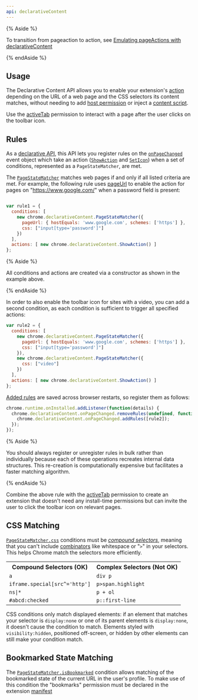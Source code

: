 ```yaml
---
api: declarativeContent
---
```


{% Aside %}

To transition from pageaction to action, see [Emulating pageActions with declarativeContent][emulating-page-actions]

{% endAside %}

## Usage

The Declarative Content API allows you to enable your extension's [action][api-action] depending on
the URL of a web page and the CSS selectors its content matches, without needing to add [host
permission][docs-host-perm] or inject a [content script][docs-content-scripts]. 

Use the [activeTab][docs-activetab] permission to interact with a page after the user clicks on the
toolbar icon.

## Rules

As a [declarative API][api-declarative], this API lets you register rules on the
[`onPageChanged`][event-onpagechanged] event object which take an action
([`ShowAction`][type-show-action] and [`SetIcon`][type-set-icon]) when a set of conditions,
represented as a `PageStateMatcher`, are met.

The [`PageStateMatcher`][type-page-state-matcher] matches web pages if and only if all listed
criteria are met. For example, the following rule uses [pageUrl][type-page-url] to enable the action
for pages on "https://www.google.com/" when a password field is present:

```js

var rule1 = {
  conditions: [
    new chrome.declarativeContent.PageStateMatcher({
      pageUrl: { hostEquals: 'www.google.com', schemes: ['https'] },
      css: ["input[type='password']"]
    })
  ],
  actions: [ new chrome.declarativeContent.ShowAction() ]
};

```

{% Aside %}

All conditions and actions are created via a constructor as shown in the example above.

{% endAside %}

In order to also enable the toolbar icon for sites with a video, you can add a second condition, as
each condition is sufficient to trigger all specified actions:

```js
var rule2 = {
  conditions: [
    new chrome.declarativeContent.PageStateMatcher({
      pageUrl: { hostEquals: 'www.google.com', schemes: ['https'] },
      css: ["input[type='password']"]
    }),
    new chrome.declarativeContent.PageStateMatcher({
      css: ["video"]
    })
  ],
  actions: [ new chrome.declarativeContent.ShowAction() ]
};
```

[Added rules][docs-adding-rules] are saved across browser restarts, so register them as follows:

```js
chrome.runtime.onInstalled.addListener(function(details) {
  chrome.declarativeContent.onPageChanged.removeRules(undefined, function() {
    chrome.declarativeContent.onPageChanged.addRules([rule2]);
  });
});
```

{% Aside %}

You should always register or unregister rules in bulk rather than individually because each of
these operations recreates internal data structures. This re-creation is computationally expensive
but facilitates a faster matching algorithm.

{% endAside %}

Combine the above rule with the [activeTab][api-action] permission to create an extension that
doesn't need any install-time permissions but can invite the user to click the toolbar icon on
relevant pages.

## CSS Matching

[`PageStateMatcher.css`][section-matcher-css] conditions must be _[compound
selectors][w3-compound]_, meaning that you can't include [combinators][mdn-combinators] like
whitespace or "`>`" in your selectors. This helps Chrome match the selectors more efficiently.

<table><tbody><tr><th>Compound Selectors (OK)</th><th>Complex Selectors (Not OK)</th></tr><tr><td><code>a</code></td><td><code>div p</code></td></tr><tr><td><code>iframe.special[src^='http']</code></td><td><code>p&gt;span.highlight</code></td></tr><tr><td><code>ns|*</code></td><td><code>p + ol</code></td></tr><tr><td><code>#abcd:checked</code></td><td><code>p::first-line</code></td></tr></tbody></table>

CSS conditions only match displayed elements: if an element that matches your selector is
`display:none` or one of its parent elements is `display:none`, it doesn't cause the condition to
match. Elements styled with `visibility:hidden`, positioned off-screen, or hidden by other elements
can still make your condition match.

## Bookmarked State Matching

The [`PageStateMatcher.isBookmarked`][property-is-bookmarked] condition allows matching of the
bookmarked state of the current URL in the user's profile. To make use of this condition the
"bookmarks" permission must be declared in the extension [manifest][docs-manifest]

[api-action]: /docs/extensions/reference/action/
[api-declarative]: /docs/extensions/reference/events/#declarative-event-handlers
[docs-activetab]: /docs/extensions/mv3/manifest/activeTab/
[docs-adding-rules]: /docs/extensions/events#addingrules
[docs-content-scripts]: /docs/extensions/mv3/content_scripts
[docs-host-perm]: /docs/extensions/mv3/declare_permissions#host-permissions
[docs-manifest]: /docs/extensions/mv3/manifest/
[emulating-page-actions]: /docs/extensions/reference/action/#emulating-pageactions-with-declarativecontent
[event-onpagechanged]: #event-onPageChanged
[mdn-combinators]: https://developer.mozilla.org/docs/Web/CSS/CSS_Selectors#combinators
[property-is-bookmarked]: #property-PageStateMatcher-isBookmarked
[section-matcher-css]: #property-PageStateMatcher-css
[type-event]: /docs/extensions/reference/events/#type-Event
[type-page-state-matcher]: #type-PageStateMatcher
[type-page-url]: #property-PageStateMatcher-pageUrl
[type-set-icon]: #type-SetIcon
[type-show-action]: #type-ShowAction
[w3-compound]: https://www.w3.org/TR/selectors4/#compound